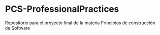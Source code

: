 # PCS-ProfessionalPractices
Repositorio para el proyecto final de la materia Principios de construcción de Software
